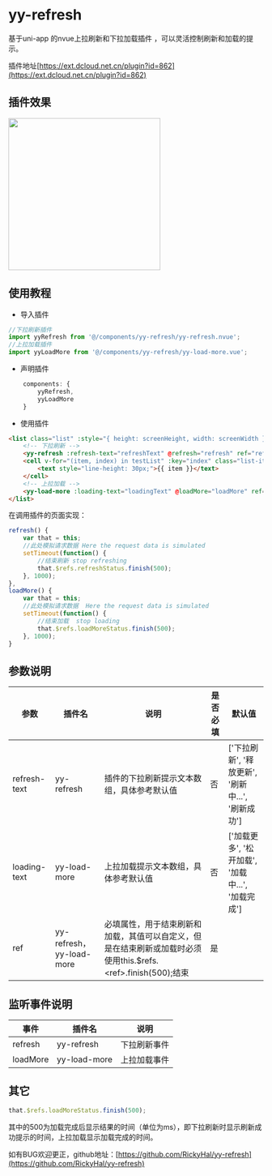 
# yy-refresh
基于uni-app 的nvue上拉刷新和下拉加载插件 ，可以灵活控制刷新和加载的提示。

插件地址[https://ext.dcloud.net.cn/plugin?id=862](https://ext.dcloud.net.cn/plugin?id=862)
## 插件效果
<img src="http://tva1.sinaimg.cn/large/007X8olVly1g7z737a64ag30hs0zk1ak.gif" width="300" />  

## 使用教程

* 导入插件
```JavaScript
//下拉刷新插件
import yyRefresh from '@/components/yy-refresh/yy-refresh.nvue';
//上拉加载插件
import yyLoadMore from '@/components/yy-refresh/yy-load-more.vue';
```

* 声明插件
```JavaScript
    components: {
		yyRefresh,
		yyLoadMore
	}
```

* 使用插件
```Html
<list class="list" :style="{ height: screenHeight, width: screenWidth }">
    <!-- 下拉刷新 -->
    <yy-refresh :refresh-text="refreshText" @refresh="refresh" ref="refreshStatus"></yy-refresh>
    <cell v-for="(item, index) in testList" :key="index" class="list-item">
        <text style="line-height: 30px;">{{ item }}</text>
    </cell>
    <!-- 上拉加载 -->
    <yy-load-more :loading-text="loadingText" @loadMore="loadMore" ref="loadMoreStatus"></yy-load-more>
</list>
```
在调用插件的页面实现：
```JavaScript
refresh() {
    var that = this;
    //此处模拟请求数据 Here the request data is simulated
    setTimeout(function() {
        //结束刷新 stop refreshing
        that.$refs.refreshStatus.finish(500);
    }, 1000);
},
loadMore() {
    var that = this;
    //此处模拟请求数据  Here the request data is simulated
    setTimeout(function() {
        //结束加载  stop loading
        that.$refs.loadMoreStatus.finish(500);
    }, 1000);
}
```
## 参数说明

|参数|插件名|说明|是否必填|默认值|
|--------|--------|--------|--------|--------|
|refresh-text|yy-refresh|插件的下拉刷新提示文本数组，具体参考默认值|否|['下拉刷新', '释放更新', '刷新中...', '刷新成功']|
|loading-text|yy-load-more|上拉加载提示文本数组，具体参考默认值|否|['加载更多', '松开加载', '加载中...', '加载完成']|
|ref|yy-refresh，yy-load-more|必填属性，用于结束刷新和加载，其值可以自定义，但是在结束刷新或加载时必须使用this.$refs.\<ref>.finish(500);结束|是||

## 监听事件说明

|事件|插件名|说明|
|--------|--------|--------|
|refresh|yy-refresh|下拉刷新事件|
|loadMore|yy-load-more|上拉加载事件|

## 其它

```JavaScript
that.$refs.loadMoreStatus.finish(500);
```
其中的500为加载完成后显示结果的时间（单位为ms），即下拉刷新时显示刷新成功提示的时间，上拉加载显示加载完成的时间。

如有BUG欢迎更正，github地址：[https://github.com/RickyHal/yy-refresh](https://github.com/RickyHal/yy-refresh)
